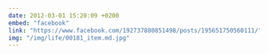 ```yaml
---
date: 2012-03-01 15:20:09 +0200
embed: "facebook"
link: "https://www.facebook.com/192737880851498/posts/195651750560111/"
img: "/img/life/00181_item.md.jpg"
---
```

